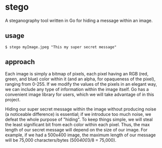 # stego
A steganography tool written in Go for hiding a message within an image.

## usage
```
$ stego myImage.jpeg "This my super secret message"
```

## approach
Each image is simply a bitmap of pixels, each pixel having an RGB (red, green,
and blue) color within it (and an alpha, for opaqueness of the pixel), ranging
from 0-255. If we modify the values of the pixels in an elegant way, we can
include any type of information within the image itself. Go has a convenient 
image library for users, which we will take advantage of in this project. 

Hiding our super secret message within the image without producing noise (a
noticeable difference) is essential; if we introduce too much noise, we defeat 
the whole purpose of "hiding". To keep things simple, we will steal the
least significant bit from each color within each pixel. Thus, the max length 
of our secret message will depend on the size of our image. For example, if we 
had a 500x400 image, the maximum length of our message will be 75,000
characters/bytes (500*400*3/8 = 75,000).

